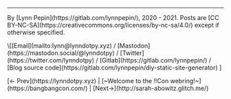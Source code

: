 ---

<p id="footer">By [Lynn Pepin](https://gitlab.com/lynnpepin/), 2020 - 2021. Posts are [CC BY-NC-SA](https://creativecommons.org/licenses/by-nc-sa/4.0/) except if otherwise specified.</p>

<p id="footer">\[[Email](mailto:&#108;&#121;&#110;&#110;&#064;&#108;&#121;&#110;&#110;&#100;&#111;&#116;&#112;&#121;&#046;&#120;&#121;&#122;) / [Mastodon](https://mastodon.social/@lynndotpy) / [Twitter](https://twitter.com/lynndotpy) / [Gitlab](https://gitlab.com/lynnpepin/) / [Blog source code](https://gitlab.com/lynnpepin/diy-static-site-generator) ]</p>

<p id="footer">[← Prev](https://lynndotpy.xyz) | [~Welcome to the !!Con webring!~](https://bangbangcon.com/) | [Next→](http://sarah-abowitz.glitch.me/) </p> 
